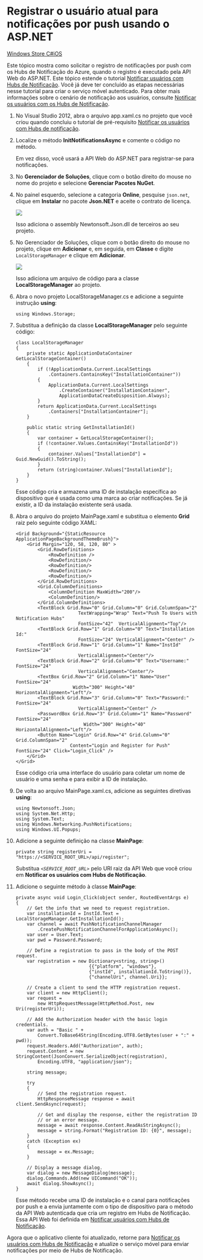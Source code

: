 <properties linkid="notification-hubs-how-to-guides-howto-register-user-with-aspnet-webapi-windowsphonedotnet" urlDisplayName="Notify Windows Store app users by using Web API" pageTitle="Register the current user for push notifications by using Web API - Notification Hubs" metaKeywords="Azure registering application, Notification Hubs, Azure push notifications, push notification Windows Store app" description="Learn how to request push notification registration in a Windows Store app with Azure Notification Hubs when registeration is performed by ASP.NET Web API." metaCanonical="" services="notification-hubs" documentationCenter="" title="Register the current user for push notifications by using ASP.NET" authors="glenga" solutions="" manager="dwrede" editor="" />

<tags ms.service="notification-hubs" ms.workload="mobile" ms.tgt_pltfrm="mobile-windows-store" ms.devlang="dotnet" ms.topic="article" ms.date="01/01/1900" ms.author="glenga" />

# Registrar o usuário atual para notificações por push usando o ASP.NET

<div class="dev-center-tutorial-selector sublanding">
    <a href="/pt-br/documentation/articles/notification-hubs-windows-store-aspnet-register-user-push-notifications/" title="Windows Store C#" class="current">Windows Store C#</a><a href="/pt-br/documentation/articles/notification-hubs-ios-aspnet-register-user-push-notifications/" title="iOS">iOS</a>
</div>

Este tópico mostra como solicitar o registro de notificações por push com os Hubs de Notificação do Azure, quando o registro é executado pela API Web do ASP.NET. Este tópico estende o tutorial [Notificar usuários com Hubs de Notificação][Notificar usuários com Hubs de Notificação]. Você já deve ter concluído as etapas necessárias nesse tutorial para criar o serviço móvel autenticado. Para obter mais informações sobre o cenário de notificação aos usuários, consulte [Notificar os usuários com os Hubs de Notificação][Notificar usuários com Hubs de Notificação].

1.  No Visual Studio 2012, abra o arquivo app.xaml.cs no projeto que você criou quando concluiu o tutorial de pré-requisito [Notificar os usuários com Hubs de notificação][Notificar usuários com Hubs de Notificação].

2.  Localize o método **InitNotificationsAsync** e comente o código no método.

    Em vez disso, você usará a API Web do ASP.NET para registrar-se para notificações.

3.  No **Gerenciador de Soluções**, clique com o botão direito do mouse no nome do projeto e selecione **Gerenciar Pacotes NuGet**.

4.  No painel esquerdo, selecione a categoria **Online**, pesquise `json.net`, clique em **Instalar** no pacote **Json.NET** e aceite o contrato de licença.

    ![][0]

    Isso adiciona o assembly Newtonsoft.Json.dll de terceiros ao seu projeto.

5.  No Gerenciador de Soluções, clique com o botão direito do mouse no projeto, clique em **Adicionar** e, em seguida, em **Classe** e digite `LocalStorageManager` e clique em **Adicionar**.

    ![][1]

    Isso adiciona um arquivo de código para a classe **LocalStorageManager** ao projeto.

6.  Abra o novo projeto LocalStorageManager.cs e adicione a seguinte instrução **using**:

        using Windows.Storage;

7.  Substitua a definição da classe **LocalStorageManager** pelo seguinte código:

        class LocalStorageManager
        {
            private static ApplicationDataContainer GetLocalStorageContainer()
            {
                if (!ApplicationData.Current.LocalSettings
                    .Containers.ContainsKey("InstallationContainer"))
                {
                    ApplicationData.Current.LocalSettings
                        .CreateContainer("InstallationContainer",                                                            
                        ApplicationDataCreateDisposition.Always);
                }
                return ApplicationData.Current.LocalSettings
                    .Containers["InstallationContainer"];
            }

            public static string GetInstallationId()
            {
                var container = GetLocalStorageContainer();
                if (!container.Values.ContainsKey("InstallationId"))
                {
                    container.Values["InstallationId"] = Guid.NewGuid().ToString();
                }
                return (string)container.Values["InstallationId"];
            }
        }

    Esse código cria e armazena uma ID de instalação específica ao dispositivo que é usada como uma marca ao criar notificações. Se já existir, a ID da instalação existente será usada.

8.  Abra o arquivo do projeto MainPage.xaml e substitua o elemento **Grid** raiz pelo seguinte código XAML:

        <Grid Background="{StaticResource ApplicationPageBackgroundThemeBrush}">
            <Grid Margin="120, 58, 120, 80" >
                <Grid.RowDefinitions>
                    <RowDefinition />
                    <RowDefinition/>
                    <RowDefinition/>
                    <RowDefinition/>
                    <RowDefinition/>
                </Grid.RowDefinitions>
                <Grid.ColumnDefinitions>
                    <ColumnDefinition MaxWidth="200"/>
                    <ColumnDefinition/>
                </Grid.ColumnDefinitions>
                <TextBlock Grid.Row="0" Grid.Column="0" Grid.ColumnSpan="2"  
                               TextWrapping="Wrap" Text="Push To Users with Notification Hubs" 
                               FontSize="42"  VerticalAlignment="Top"/>
                <TextBlock Grid.Row="1" Grid.Column="0" Text="Installation Id:" 
                               FontSize="24" VerticalAlignment="Center" />
                <TextBlock Grid.Row="1" Grid.Column="1" Name="InstId" FontSize="24" 
                               VerticalAlignment="Center"/>
                <TextBlock Grid.Row="2" Grid.Column="0" Text="Username:" FontSize="24" 
                               VerticalAlignment="Center"/>
                <TextBox Grid.Row="2" Grid.Column="1" Name="User" FontSize="24" 
                             Width="300" Height="40" HorizontalAlignment="Left"/>
                <TextBlock Grid.Row="3" Grid.Column="0" Text="Password:" FontSize="24" 
                               VerticalAlignment="Center" />
                <PasswordBox Grid.Row="3" Grid.Column="1" Name="Password" FontSize="24" 
                                 Width="300" Height="40" HorizontalAlignment="Left"/>
                <Button Name="Login" Grid.Row="4" Grid.Column="0" Grid.ColumnSpan="2" 
                            Content="Login and Register for Push" FontSize="24" Click="Login_Click" />
            </Grid>
        </Grid>

    Esse código cria uma interface do usuário para coletar um nome de usuário e uma senha e para exibir a ID de instalação.

9.  De volta ao arquivo MainPage.xaml.cs, adicione as seguintes diretivas **using**:

        using Newtonsoft.Json;
        using System.Net.Http;
        using System.Text;
        using Windows.Networking.PushNotifications;
        using Windows.UI.Popups;

10. Adicione a seguinte definição na classe **MainPage**:

        private string registerUri = "https://<SERVICE_ROOT_URL>/api/register";

    Substitua *`<SERVICE_ROOT_URL>`* pelo URI raiz da API Web que você criou em **Notificar os usuários com Hubs de Notificação**.

11. Adicione o seguinte método à classe **MainPage**:

        private async void Login_Click(object sender, RoutedEventArgs e)
        {
            // Get the info that we need to request registration.
            var installationId = InstId.Text = LocalStorageManager.GetInstallationId();
            var channel = await PushNotificationChannelManager
                .CreatePushNotificationChannelForApplicationAsync();
            var user = User.Text;
            var pwd = Password.Password;

            // Define a registration to pass in the body of the POST request.
            var registration = new Dictionary<string, string>()
                                   {{"platform", "windows"},
                                   {"instId", installationId.ToString()},
                                   {"channelUri", channel.Uri}};

            // Create a client to send the HTTP registration request.
            var client = new HttpClient();
            var request =
                new HttpRequestMessage(HttpMethod.Post, new Uri(registerUri));

            // Add the Authorization header with the basic login credentials.
            var auth = "Basic " +
                Convert.ToBase64String(Encoding.UTF8.GetBytes(user + ":" + pwd));
            request.Headers.Add("Authorization", auth);
            request.Content = new StringContent(JsonConvert.SerializeObject(registration),
                Encoding.UTF8, "application/json");

            string message;

            try
            {
                // Send the registration request.
                HttpResponseMessage response = await client.SendAsync(request);

                // Get and display the response, either the registration ID
                // or an error message.
                message = await response.Content.ReadAsStringAsync();
                message = string.Format("Registration ID: {0}", message);
            }
            catch (Exception ex)
            {
                message = ex.Message;
            }

            // Display a message dialog.
            var dialog = new MessageDialog(message);
            dialog.Commands.Add(new UICommand("OK"));
            await dialog.ShowAsync();
        }

    Esse método recebe uma ID de instalação e o canal para notificações por push e a envia juntamente com o tipo de dispositivo para o método da API Web autenticada que cria um registro em Hubs de Notificação. Essa API Web foi definida em [Notificar usuários com Hubs de Notificação][Notificar usuários com Hubs de Notificação].

Agora que o aplicativo cliente foi atualizado, retorne para [Notificar os usuários com Hubs de Notificação][Notificar usuários com Hubs de Notificação] e atualize o serviço móvel para enviar notificações por meio de Hubs de Notificação.



  [Notificar usuários com Hubs de Notificação]: /pt-br/manage/services/notification-hubs/notify-users-aspnet
  [0]: ./media/notification-hubs-windows-store-aspnet-register-user-push-notifications/notification-hub-add-nuget-package-json.png
  [1]: ./media/notification-hubs-windows-store-aspnet-register-user-push-notifications/notification-hub-create-aspnet-class.png
